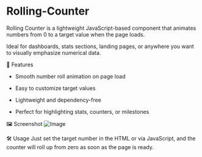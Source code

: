 # Rolling-Counter
Rolling Counter is a lightweight JavaScript-based component that animates numbers from 0 to a target value when the page loads.

Ideal for dashboards, stats sections, landing pages, or anywhere you want to visually emphasize numerical data.

🚀 Features
* Smooth number roll animation on page load

* Easy to customize target values

* Lightweight and dependency-free

* Perfect for highlighting stats, counters, or milestones

🖼️ Screenshot
![Image](https://github.com/user-attachments/assets/259c1c09-26a8-40e1-84c5-bfa580214d70)


🛠️ Usage
  Just set the target number in the HTML or via JavaScript, and the counter will roll up from zero as soon as the page is ready.

